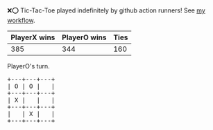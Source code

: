 :x::o: Tic-Tac-Toe played indefinitely by github action runners! See [my workflow](.github/workflows/play.yaml).

|PlayerX wins|PlayerO wins|Ties|
|-|-|-|
|385|344|160|

PlayerO's turn.

<pre>
+---+---+---+
| O | O |   |
+---+---+---+
| X |   |   |
+---+---+---+
|   | X |   |
+---+---+---+
</pre>